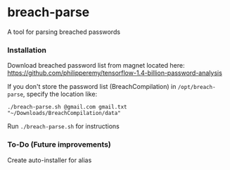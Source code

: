 # breach-parse
A tool for parsing breached passwords

### Installation

Download breached password list from magnet located here: https://github.com/philipperemy/tensorflow-1.4-billion-password-analysis

If you don't store the password list (BreachCompilation) in `/opt/breach-parse`, specify the location like: 

`./breach-parse.sh @gmail.com gmail.txt "~/Downloads/BreachCompilation/data"`

Run `./breach-parse.sh` for instructions

### To-Do (Future improvements)

Create auto-installer for alias
